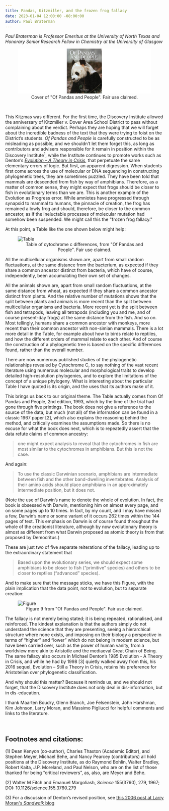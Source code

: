 ```yaml
---
title: Pandas, Kitzmiller, and the frozen frog fallacy
date: 2023-01-04 12:00:00 -08:00:00
author: Paul Braterman
---
```


_Paul Braterman is Professor Emeritus at the University of North Texas and Honorary Senior Research Fellow in Chemistry at the University of Glasgow_

<figure><img src="/uploads/2023/PandasCover001.jpg" alt=Cover of "Of Pandas and People".<figcaption><div align="center">Cover of "Of Pandas and People". Fair use claimed.</div></figcaption></figure>

<p>&nbsp;</p>

This Kitzmas was different. For the first time, the Discovery Institute allowed the anniversary of 
Kitzmiller v. Dover Area School District to pass without complaining about the verdict. Perhaps 
they are hoping that we will forget about the incredible badness of the text that they were 
trying to foist on the District’s students. _Of Pandas and People_ is carefully constructed to 
be as misleading as possible, and we shouldn’t let them forget this, as long as contributors 
and advisers responsible for it remain in position within the Discovery Institute<sup>1</sup>, while 
the Institute continues to promote  works such as Denton’s [_Evolution – A Theory in Crisis_](https://www.discovery.org/v/legacy-of-evolution/?hilite=theory+crisis), 
that perpetuate the same elementary errors of logic.  But first, an apparent digression.  When 
students first come across the use of molecular or DNA sequencing in constructing phylogenetic 
trees, they are sometimes puzzled. They have been told that mammals are descended from fish by 
way of amphibians. Therefore, as a matter of common sense, they might expect that frogs should 
be closer to fish in evolutionary terms than we are. This is another example of the Evolution 
as Progress error. While amniotes have progressed through synapsid to mammal to humans, the 
pinnacle of creation, the frog has remained a lowly frog and should, therefore, be closer to 
the common ancestor, as if the ineluctable processes of molecular mutation had somehow been 
suspended.  We might call this the "frozen frog fallacy."

At this point, a Table like the one shown below might help:
<!--more-->

<figure><img src="/uploads/2023/PandasTable.jpg" alt=Table of cytochrome c differences<figcaption><div align="center">Table of cytochrome c differences, from "Of Pandas and People". Fair use claimed.</div></figcaption></figure>

All the multicellular organisms shown are, apart from small random fluctuations, at the same distance from the bacterium, as expected if they share a common ancestor distinct from bacteria, which have of course, independently, been accumulating their own set of changes.

All the animals shown are, apart from small random fluctuations, at the same distance from wheat, as expected if they share a common ancestor distinct from plants. And the relative number of mutations shows that the split between plants and animals is more recent than the split between multicellular organisms and bacteria. More recent yet is the split between fish and tetrapods, leaving all tetrapods (including you and me, and of course present-day frogs) at the same distance from the fish. And so on. Most tellingly, humans share a common ancestor with monkeys, more recent than their common ancestor with non-simian mammals. There is a lot more detail in the Table, for example about how to birds relate to reptiles, and how the different orders of mammal relate to each other. And of course the construction of a phylogenetic tree is based on the specific differences found, rather than the overall number.

There are now numerous published studies of the phylogenetic relationships revealed by Cytochrome C, to say nothing of the vast recent literature using numerous molecular and morphological traits to develop detailed high-resolution phylogenies, and to explore the limitations of the concept of a unique phylogeny. What is interesting about the particular Table I have quoted is its origin, and the uses that its authors make of it.

This brings us back to our original theme. The Table actually comes from Of Pandas and People, 2nd edition, 1993, which by the time of the trial had gone through five printings. The book does not give a reference to the source of the data, but much (not all) of the information can be found in a classic 1967 paper [2], which also explains the reasoning behind the method, and critically examines the assumptions made. So there is no excuse for what the book does next, which is to repeatedly assert that the data refute claims of common ancestry:

>one might expect analysis to reveal that the cytochromes in fish are most similar to the cytochromes in amphibians. But this is not the case.

And again:

>To use the classic Darwinian scenario, amphibians are intermediate between fish and the other band-dwelling invertebrates. Analysis of their amino acids should place amphibians in an approximately intermediate position, but it does not.

(Note the use of Darwin’s name to denote the whole of evolution. In fact, the book is obsessed with Darwin, mentioning him on almost every page, and on some pages up to 10 times. In fact, by my count, and I may have missed a few, Darwin’s name or some variant of it occurs 262 times within the 144 pages of text. This emphasis on Darwin is of course found throughout the whole of the creationist literature, although by now evolutionary theory is almost as different from what Darwin proposed as atomic theory is from that proposed by Democritus.)


These are just two of five separate reiterations of the fallacy, leading up to the extraordinary statement that

> Based upon the evolutionary series, we should expect some amphibians to be closer to fish (“primitive” species) and others to be closer to reptiles (“advanced” species).

And to make sure that the message sticks, we have this Figure, with the plain implication that the data point, not to evolution, but to separate creation:

<figure><img src="/uploads/2023/PandasFigure9.jpg" alt=Figure 9 from "Of Pandas and People".<figcaption><div align="center">Figure 9 from "Of Pandas and People". Fair use claimed.</div></figcaption></figure>

The fallacy is not merely being stated; it is being repeated, rationalised, and reinforced. The kindest explanation is that the authors simply do not understand the science that they are presenting, seeing a hierarchical structure where none exists, and imposing on their biology a perspective in terms of “higher” and “lower” which do not belong in modern science, but have been carried over, such as the power of human vanity, from a worldview more akin to Aristotle and the mediaeval Great Chain of Being. The same fallacy also occurs in Michael Denton’s 1985 Evolution - A Theory in Crisis, and while he had by 1998 [3] quietly walked away from this, his 2016 sequel, Evolution – Still a Theory in Crisis, retains his preference for Aristotelian over phylogenetic classification.

And why should this matter? Because it reminds us, and we should not forget, that the Discovery Institute does not only deal in dis-information, but in dis-education.

I thank Maarten Boudry, Glenn Branch, Joe Felsenstein, John Harshman, Kim Johnson, Larry Moran, and Massimo Pigliucci for helpful comments and links to the literature.

<p>&nbsp;</p>

## Footnotes and citations: ##

(1) Dean Kenyon (co-author), Charles Thaxton (Academic Editor), and Stephen Meyer, Michael Behe, and Nancy Pearcey (contributors) all hold positions at the Discovery Institute, as do Raymond Bohlin, Walter Bradley, Robert Kaita, J.P. Moreland, and Paul Nelson, who are on the list of those thanked for being “critical reviewers”, as, also, are Meyer and Behe.

(2) Walter M Fitch and Emanuel Margoliash, _Science_ 155(3760), 279, 1967; DOI: 10.1126/science.155.3760.279

(3) For a discussion of Denton’s revised position, see [this 2006 post at Larry Moran's _Sandwalk_ blog](https://sandwalk.blogspot.com/2006/12/michael-denton-and-molecular-clocks.html)

